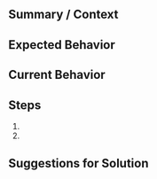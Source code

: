 ## Summary / Context
<!--- Context in which this is relevant: scenario -->

## Expected Behavior
<!--- If you are describing a bug, tell us what should happen -->
<!--- If you are suggesting a change/improvement, tell us how it should work -->

## Current Behavior
<!--- If describing a bug, tell us what happens instead of the expected behavior -->
<!--- If suggesting a change/improvement, explain the difference from current behavior -->

## Steps
<!--- Provide a link to a live example, or an unambiguous set of steps to -->
<!--- reproduce this bug. Include code to reproduce, if relevant. Screenshots are great -->
1.
1.

## Suggestions for Solution
<!--- Not obligatory, but suggest a fix/reason for the bug, -->
<!--- or ideas how to implement the addition or change -->
